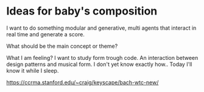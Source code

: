 # Ideas for baby's composition

I want to do something modular and generative, multi agents that interact in real time and generate a score.

What should be the main concept or theme?

What I am feeling? I want to study form trough code. An interaction between design patterns and musical form. I don't yet know exactly how.. Today I'll know it while I sleep.

https://ccrma.stanford.edu/~craig/keyscape/bach-wtc-new/

